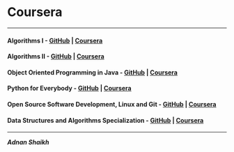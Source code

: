 # Coursera

---

#### Algorithms I - [GitHub](https://github.com/10adnan75/Coursera/tree/main/Algorithms-Part%20I) | [Coursera](https://www.coursera.org/learn/algorithms-part1)

#### Algorithms II - [GitHub](https://github.com/10adnan75/Coursera/tree/main/Algorithms-Part%20II) | [Coursera](https://www.coursera.org/learn/algorithms-part2)

#### Object Oriented Programming in Java - [GitHub](https://github.com/10adnan75/Coursera/tree/main/Object%20Oriented%20Programming%20in%20Java%20Specialization) | [Coursera](https://www.coursera.org/specializations/object-oriented-programming)

#### Python for Everybody - [GitHub](https://github.com/10adnan75/Coursera/tree/main/Python%20for%20Everybody%20Specialization) | [Coursera](https://www.coursera.org/specializations/python)

#### Open Source Software Development, Linux and Git - [GitHub](https://github.com/10adnan75/Coursera/tree/main/Open%20Source%20Software%20Development%2C%20Linux%20and%20Git%20Specialization) | [Coursera](https://www.coursera.org/specializations/oss-development-linux-git)

#### Data Structures and Algorithms Specialization - [GitHub](https://github.com/10adnan75/Coursera/tree/main/Data%20Structures%20and%20Algorithms%20Specialization) | [Coursera](https://www.coursera.org/specializations/data-structures-algorithms)

---

**_Adnan Shaikh_**

